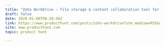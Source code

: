 ```yaml
---
title: "Zoho WorkDrive — File storage & content collaboration tool for modern teams"
draft: false
date: 2020-01-08T08:28:56Z
link: https://www.producthunt.com/posts/zoho-workdrive?utm_medium=RSS&utm_source=hune
site: www.producthunt.com
topic: product hunt  

---
```

